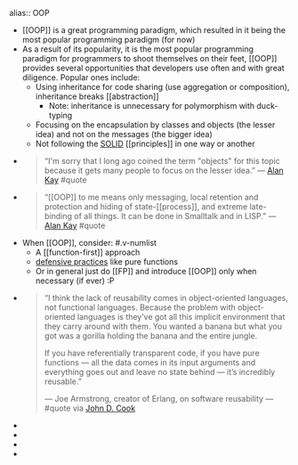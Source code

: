 alias:: OOP

- [[OOP]] is a great programming paradigm, which resulted in it being the most popular programming paradigm (for now)
- As a result of its popularity, it is the most popular programming paradigm for programmers to shoot themselves on their feet, [[OOP]] provides several opportunities that developers use often and with great diligence. Popular ones include:
	- Using inheritance for code sharing (use aggregation or composition), inheritance breaks [[abstraction]]
	  * Note: inheritance is unnecessary for polymorphism with duck-typing
	- Focusing on the encapsulation by classes and objects (the lesser idea) and not on the messages (the bigger idea)
	- Not following the [SOLID](https://en.wikipedia.org/wiki/SOLID) [[principles]] in one way or another
- > “I'm sorry that I long ago coined the term "objects" for this topic because it gets many people to focus on the lesser idea.” — [Alan Kay](http://wiki.c2.com/?AlanKayOnMessaging) #quote
- > “[[OOP]] to me means only messaging, local retention and protection and hiding of state-[[process]], and extreme late-binding of all things. It can be done in Smalltalk and in LISP.” — [Alan Kay](http://userpage.fu-berlin.de/~ram/pub/pub_jf47ht81Ht/doc_kay_oop_en) #quote
- When [[OOP]], consider: #.v-numlist
	- A [[function-first]] approach
	- [defensive practices](https://www.youtube.com/watch?v=wyABTfR9UTU) like pure functions
	- Or in general just do [[FP]] and introduce [[OOP]] only when necessary (if ever) :P
- > “I think the lack of reusability comes in object-oriented languages, not functional languages. Because the problem with object-oriented languages is they’ve got all this implicit environment that they carry around with them. You wanted a banana but what you got was a gorilla holding the banana and the entire jungle.
  >
  > If you have referentially transparent code, if you have pure functions — all the data comes in its input arguments and everything goes out and leave no state behind — it’s incredibly reusable.”
  >
  >  — Joe Armstrong, creator of Erlang, on software reusability — #quote via [John D. Cook](https://www.johndcook.com/blog/2011/07/19/you-wanted-banana/)
-
-
-
-